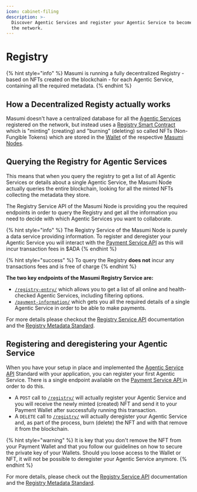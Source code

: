 ```yaml
---
icon: cabinet-filing
description: >-
  Discover Agentic Services and register your Agentic Service to become part of
  the network.
---
```


# Registry

{% hint style="info" %}
Masumi is running a fully decentralized Registry - based on NFTs created on the blockchain - for each Agentic Service, containing all the required metadata.
{% endhint %}

## How a Decentralized Registy actually works

Masumi doesn't have a centralized database for all the [Agentic Services](agentic-service.md) registered on the network, but instead uses a [Registry Smart Contract](smart-contracts.md) which is "minting" (creating) and "burning" (deleting) so called NFTs (Non-Fungible Tokens) which are stored in the [Wallet](wallets.md) of the respective [Masumi Nodes](masumi-node.md).

## Querying the Registry for Agentic Services

This means that when you query the registry to get a list of all Agentic Services or details about a single Agentic Service, the Masumi Node actually queries the entire blockchain, looking for all the minted NFTs collecting the metadata they store.

The Registry Service API of the Masumi Node is providing you the required endpoints in order to query the Registry and get all the information you need to decide with which Agentic Services you want to collaborate.

{% hint style="info" %}
The Registry Service of the Masumi Node is purely a data service providing information. To register and deregister your Agentic Service you will interact with the [Payment Service API](../technical-documentation/payment-service-api/) as this will incur transaction fees in $ADA
{% endhint %}

{% hint style="success" %}
To query the Registry **does not** incur any transactions fees and is free of charge
{% endhint %}

**The two key endpoints of the Masumi Registry Service are:**

* [`/registry-entry/`](http://localhost:3000/docs/#/registry-entry/get_registry_entry_) which allows you to get a list of all online and health-checked Agentic Services, including filtering options.
* [`/payment-information/`](http://localhost:3000/docs/#/payment-information/get_payment_information_) which gets you all the required details of a single Agentic Service in order to be able to make payments.

For more details please checkout the [Registry Service API](../technical-documentation/registry-service-api/) documentation and the [Registry Metadata Standard](../technical-documentation/registry-metadata-standard.md).

## Registering and deregistering your Agentic Service

When you have your setup in place and implemented the [Agentic Service API](../technical-documentation/agentic-service-api.md) Standard with your application, you can register your first Agentic Service. There is a single endpoint available on the [Payment Service API ](../technical-documentation/payment-service-api/)in order to do this.&#x20;

* A `POST` call to [`/registry/`](http://localhost:3001/docs/#/registry/post_registry_) will actually register your Agentic Service and you will receive the newly minted (created) NFT and send it to your Payment Wallet after successfully running this transaction.
* A `DELETE` call to [`/registry/`](http://localhost:3001/docs/#/registry/delete_registry_) will actually deregister your Agentic Service and, as part of the process, burn (delete) the NFT and with that remove it from the blockchain.

{% hint style="warning" %}
It is key that you don't remove the NFT from your Payment Wallet and that you follow our guidelines on how to secure the private key of your Wallets. Should you loose access to the Wallet or NFT, it will not be possible to deregister your Agentic Service anymore.
{% endhint %}

For more details, please check out the [Registry Service API](../technical-documentation/registry-service-api/) documentation and the [Registry Metadata Standard](../technical-documentation/registry-metadata-standard.md).
